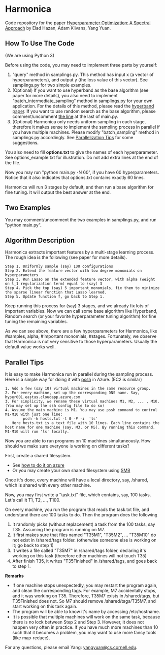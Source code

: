 # Harmonica
Code repository for the paper [Hyperparameter Optimization: A Spectral Approach](https://arxiv.org/abs/1706.00764) by Elad Hazan, Adam Klivans, Yang Yuan.

## How To Use The Code

(We are using Python 3)

Before using the code, you may need to implement three parts by yourself:
1. "query" method in samplings.py. This method has input x (a vector of hyperparameters), and output y (the loss value of this vector). See samplings.py for two simple examples.
2. (Optional) If you want to use hyperband as the base algorithm (see paper for more details), you also need to implement "batch_intermediate_sampling" method in samplings.py for your own application. For the details of this method, please read the [hyperband paper](https://arxiv.org/abs/1603.06560). If you want to use random search as the base algorithm, please comment/uncomment [the line](https://github.com/callowbird/Harmonica/blob/master/main.py#L101) at the last of main.py.
3. (Optional) Harmonica only needs uniform sampling in each stage, therefore it makes sense to implement the sampling process in parallel if you have multiple machines. Please modify "batch_sampling" method in samplings.py accordingly. See [Parallelization Tips](https://github.com/callowbird/Harmonica#parallel-tips) for some suggestions.

You also need to fill **options.txt** to give the names of each hyperparameter. See options_example.txt for illustration. Do not add extra lines at the end of the file.

Now you may run "python main.py -N 60", if you have 60 hyperparameters. Notice that it also indicates that options.txt contains exactly 60 lines.

Harmonica will run 3 stages by default, and then run a base algorithm for fine tuning. It will output the best answer at the end.

## Two Examples

You may comment/uncomment the two examples in samplings.py, and run "python main.py".

## Algorithm Description

Harmonica extracts important features by a multi-stage learning process. The rough idea is the following (see paper for more details).

    Step 1. Uniformly sample (say) 100 configurations
    Step 2. Extend the feature vector with low degree monomials on hyperparameters
    Step 3. Run Lasso on the extended feature vector, with alpha (weight on l_1 regularization term) equal to (say) 3
    Step 4. Pick the top (say) 5 important monomials, fix them to minimize the sparse linear function that Lasso learned.
    Step 5. Update function f, go back to Step 1.

Keep running this process for (say) 3 stages, and we already fix lots of important variables. Now we can call some base algorithm like Hyperband, Random search (or your favorite hyperparameter tuning algorithm) for fine tuning the remaining variables.

As we can see above, there are a few hyperparameters for Harmonica, like #samples, alpha, #important monomials, #stages. Fortunately, we observe that Harmonica is not very sensitive to those hyperparameters. Usually the default value works well.

## Parallel Tips
It is easy to make Harmonica run in parallel during the sampling process. Here is a simple way for doing it with [pssh](https://linux.die.net/man/1/pssh) in Azure. (EC2 is similar)

    1. Add a few (say 10) virtual machines in the same resource group.
    2. For every machine, set up the corresponding DNS name. Say, hyper001.eastus.cloudapp.azure.com
    3. For simplicity, we rename these virtual machines M1, M2, ... , M10. (You may set up the ssh config file to do so)
    4. Assume the main machine is M1. You may use pssh command to control M1-M10 with just one line:
            pssh -h hosts.txt -t 0 -P -i  'ls'
       Here hosts.txt is a text file with 10 lines. Each line contains the host name for one machine (say, M3, or M5). By running this command, M1-M10 will run 'ls' locally.

Now you are able to run programs on 10 machines simultaneously. How should we make sure everyone is working on different tasks?

First, create a shared filesystem.
* See [how to do it on azure](https://docs.microsoft.com/en-us/azure/storage/storage-how-to-use-files-linux)
* Or you may create your own shared filesystem using [SMB](https://help.ubuntu.com/community/How%20to%20Create%20a%20Network%20Share%20Via%20Samba%20Via%20CLI%20%28Command-line%20interface/Linux%20Terminal%29%20-%20Uncomplicated%2C%20Simple%20and%20Brief%20Way%21)

Once it's done, every machine will have a local directory, say, /shared, which is shared with every other machine.

Now, you may first write a "task.txt" file, which contains, say, 100 tasks. Let's call it T1, T2, ..., T100.

On every machine, you run the program that reads the task.txt file, and understand there are 100 tasks to do. Then the program does the following.


1. It randomly picks (without replacement) a task from the 100 tasks, say T35. Assuming the program is running on M7.
1. It first makes sure that files named "T35M1", "T35M2", ... "T35M10" do not exist in /shared/tags folder. (otherwise someone else is working on it; go back to step 1)
1. It writes a file called "T35M7" in /shared/tags folder, declaring it's working on this task (therefore other machines will not touch T35)
1. After finish T35, it writes "T35Finished" in /shared/tags, and goes back to step 1.

**Remarks**
* If one machine stops unexpectedly, you may restart the program again, and clean the corresponding tags. For example, M7 accidentally stops,
and it was working on T35. Therefore, T35M7 exists in /shared/tags, but T35Finished does not. So M7 should remove /shared/tags/T35M7,
and start working on this task again.
* The program will be able to know it's name by accessing /etc/hostname.
* It is possible that multiple machines will work on the same task, because there is no lock between Step 2 and Step 3. However, it does not happen very often in practice. If you have much more machines than 10 such that it becomes a problem, you may want to use more fancy tools (like map-reduce).


For any questions, please email Yang: yangyuan@cs.cornell.edu.